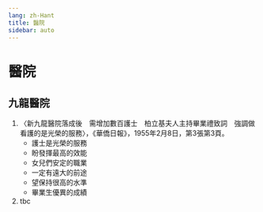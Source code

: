 ```yaml
---
lang: zh-Hant
title: 醫院
sidebar: auto
---
```


# 醫院
## 九龍醫院
1. 〈新九龍醫院落成後　需增加數百護士　柏立基夫人主持畢業禮致詞　強調做看護的是光榮的服務〉，《華僑日報》，1955年2月8日，第3張第3頁。
    - 護士是光榮的服務
    - 盼發揮最高的效能
    - 女兒們安定的職業
    - 一定有遠大的前途
    - 望保持很高的水準
    - 畢業生優異的成績
2. tbc